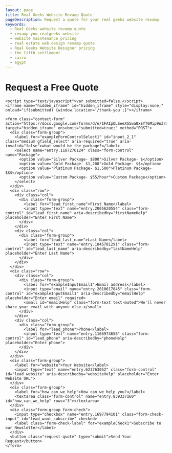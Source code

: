```yaml
---
layout: page
title: Real Geeks Website Revamp Quote
pageDescription: Request a quote for your real geeks website revamp.
keywords:
  - Real Geeks website revamp quote
  - revamp you realgeeks website
  - website maintenance pricing
  - real estate web design revamp quote
  - Real Geeks Website Designer pricing
  - the fifth settlement
  - cairo
  - egypt
---
```


<div id="realgeeks-buildout-form">
  <h1>Request a Free Quote</h1>
  <div class="container">

    <script type="text/javascript">var submitted=false;</script>
    <iframe name="hidden_iframe" id="hidden_iframe" style="display:none;" onload="if(submitted) {window.location='/thank-you';}"></iframe>

    <form class="contact-form" action="https://docs.google.com/forms/d/e/1FAIpQLSeeXS5wa0xEYT6Mip9nZrmOSos5EFDwoY5n7dZq8x7BVlLKYw/formResponse" target="hidden_iframe" onsubmit="submitted=true;" method="POST">
      <div class="form-group">
        <label for="exampleFormControlSelect1" id="input_2_1" class="medium gfield_select" aria-required="true" aria-invalid="false">what would be the package?</label>
        <select name="entry.1187276124" class="form-control" name="Package">
          <option value="Silver Package- $800">Silver Package- $</option>
          <option value="Gold Package- $1,200">Gold Package- $$</option>
          <option value="Platinum Package- $1,500">Platinum Package- $$$</option>
          <option value="Custom Package- $55/hour">Custom Package</option>
        </select>
      </div>
      <div class="row">
        <div class="col">
          <div class="form-group">
            <label for="lead_first_name">First Name</label>
            <input type="text" name="entry.2005620554" class="form-control" id="lead_first_name" aria-describedby="firstNameHelp" placeholder="Enter First Name">
          </div>
        </div>
        <div class="col">
          <div class="form-group">
            <label for="lead_last_name">Last Name</label>
            <input type="text" name="entry.1045781291" class="form-control" id="lead_last_name" aria-describedby="lastNameHelp" placeholder="Enter Last Name">
          </div>
        </div>
      </div>
      <div class="row">
        <div class="col">
          <div class="form-group">
            <label for="exampleInputEmail1">Email address</label>
            <input type="email" name="entry.2010617845" class="form-control" id="exampleInputEmail1" aria-describedby="emailHelp" placeholder="Enter email" required>
            <small id="emailHelp" class="form-text text-muted">We'll never share your email with anyone else.</small>
          </div>
        </div>
        <div class="col">
          <div class="form-group">
            <label for="lead_phone">Phone</label>
            <input type="text" name="entry.1166974658" class="form-control" id="lead_phone" aria-describedby="phoneHelp" placeholder="Enter phone">
          </div>
        </div>
      </div>
      <div class="form-group">
        <label for="website">Your Website</label>
        <input type="text" name="entry.623763052" class="form-control" id="lead_website" aria-describedby="websiteHelp" placeholder="Enter Website URL">
      </div>
      <div class="form-group">
        <label for="how_can_we_help">How can we help you?</label>
        <textarea class="form-control" name="entry.839337160" id="how_can_we_help" rows="3"></textarea>
      </div>
      <div class="form-group form-check">
        <input type="checkbox" name="entry.1697794101" class="form-check-input" id="lead_want_subscribe" checked>
        <label class="form-check-label" for="exampleCheck1">Subscribe to our Newsletter</label>
      </div>
      <button class="request-quote" type="submit">Send Your Request</button>
    </form>
  </div>
</div>
